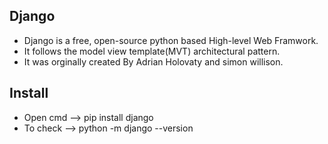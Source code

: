 ## Django
* Django is a free, open-source python based High-level Web Framwork.
* It follows the model view template(MVT) architectural pattern.
* It was orginally created By Adrian Holovaty and simon willison.


## Install
* Open cmd --> pip install django
* To check --> python -m django --version
